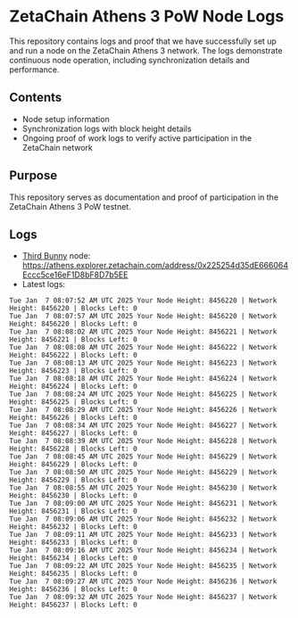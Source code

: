 # ZetaChain Athens 3 PoW Node Logs
This repository contains logs and proof that we have successfully set up and run a node on the ZetaChain Athens 3 network. The logs demonstrate continuous node operation, including synchronization details and performance.

## Contents
- Node setup information
- Synchronization logs with block height details
- Ongoing proof of work logs to verify active participation in the ZetaChain network

## Purpose
This repository serves as documentation and proof of participation in the ZetaChain Athens 3 PoW testnet.

## Logs

- [Third Bunny](https://thirdbunny.xyz/) node: https://athens.explorer.zetachain.com/address/0x225254d35dE666064Eccc5ce16eF1D8bF8D7b5EE
- Latest logs:
```
Tue Jan  7 08:07:52 AM UTC 2025 Your Node Height: 8456220 | Network Height: 8456220 | Blocks Left: 0
Tue Jan  7 08:07:57 AM UTC 2025 Your Node Height: 8456220 | Network Height: 8456220 | Blocks Left: 0
Tue Jan  7 08:08:02 AM UTC 2025 Your Node Height: 8456221 | Network Height: 8456221 | Blocks Left: 0
Tue Jan  7 08:08:08 AM UTC 2025 Your Node Height: 8456222 | Network Height: 8456222 | Blocks Left: 0
Tue Jan  7 08:08:13 AM UTC 2025 Your Node Height: 8456223 | Network Height: 8456223 | Blocks Left: 0
Tue Jan  7 08:08:18 AM UTC 2025 Your Node Height: 8456224 | Network Height: 8456224 | Blocks Left: 0
Tue Jan  7 08:08:24 AM UTC 2025 Your Node Height: 8456225 | Network Height: 8456225 | Blocks Left: 0
Tue Jan  7 08:08:29 AM UTC 2025 Your Node Height: 8456226 | Network Height: 8456226 | Blocks Left: 0
Tue Jan  7 08:08:34 AM UTC 2025 Your Node Height: 8456227 | Network Height: 8456227 | Blocks Left: 0
Tue Jan  7 08:08:39 AM UTC 2025 Your Node Height: 8456228 | Network Height: 8456228 | Blocks Left: 0
Tue Jan  7 08:08:45 AM UTC 2025 Your Node Height: 8456229 | Network Height: 8456229 | Blocks Left: 0
Tue Jan  7 08:08:50 AM UTC 2025 Your Node Height: 8456229 | Network Height: 8456229 | Blocks Left: 0
Tue Jan  7 08:08:55 AM UTC 2025 Your Node Height: 8456230 | Network Height: 8456230 | Blocks Left: 0
Tue Jan  7 08:09:00 AM UTC 2025 Your Node Height: 8456231 | Network Height: 8456231 | Blocks Left: 0
Tue Jan  7 08:09:06 AM UTC 2025 Your Node Height: 8456232 | Network Height: 8456232 | Blocks Left: 0
Tue Jan  7 08:09:11 AM UTC 2025 Your Node Height: 8456233 | Network Height: 8456233 | Blocks Left: 0
Tue Jan  7 08:09:16 AM UTC 2025 Your Node Height: 8456234 | Network Height: 8456234 | Blocks Left: 0
Tue Jan  7 08:09:22 AM UTC 2025 Your Node Height: 8456235 | Network Height: 8456235 | Blocks Left: 0
Tue Jan  7 08:09:27 AM UTC 2025 Your Node Height: 8456236 | Network Height: 8456236 | Blocks Left: 0
Tue Jan  7 08:09:32 AM UTC 2025 Your Node Height: 8456237 | Network Height: 8456237 | Blocks Left: 0
```
